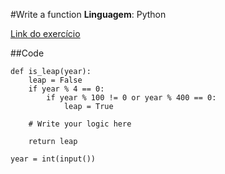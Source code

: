 #Write a function
**Linguagem**: Python

[Link do exercício](https://www.hackerrank.com/challenges/write-a-function)

##Code

~~~
def is_leap(year):
    leap = False
    if year % 4 == 0:
        if year % 100 != 0 or year % 400 == 0:
            leap = True
            
    # Write your logic here
    
    return leap

year = int(input())
~~~